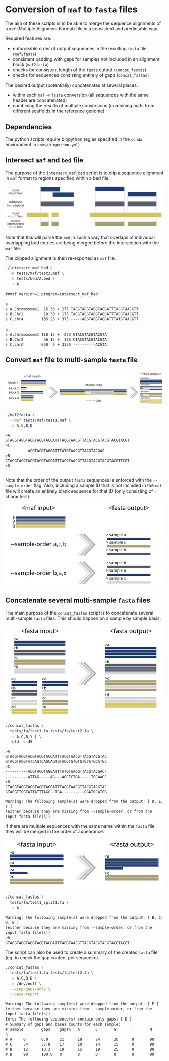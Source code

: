 # Conversion of `maf` to `fasta` files

The aim of these scripts is to be able to merge the sequence alignments of a `maf` (Multiple Alignment Format) file in a consistent and predictable way.

Required features are:
- enforceable order of output sequences in the resulting `fasta` file (`maf2fasta`)
- consistent padding with gaps for samples not included in an alignment block (`maf2fasta`)
- checks for consistent length of the `fasta` output (`concat_fastas`)
- checks for sequences consisting entirely of gaps (`concat_fastas`) 

The desired output (potentially) concatenates at several places:
- within each `maf` -> `fasta` conversion (all sequences with the same header are concatenated)
- combining the results of multiple conversions (combining mafs from different scaffolds in the reference genome)


## Dependencies

The python scripts require biopython (eg as specified in the `conda` environment in `envs/biopython.yml`)


## Intersect `maf` and `bed` file

The purpose of the `intersect_maf_bed` script is to clip a sequence alignment in `maf` format to regions specified within a bed file:

![](docs/img/maf_intersection.svg)

Note that this will parse the `bed` in such a way that overlaps of individual overlapping bed entries are being merged before the intersection with the `maf` file.

The clipped alignment is then re-exported as `maf` file.

```sh
./intersect_maf_bed \
  -m tests/maf/test3.maf \
  -b tests/bed/A.bed \
  -r A
```

```
##maf version=1 program=intersect_maf_bed

a
s A.Chromosome1  15 30 + 275 TACGTACGTACGTACGATTTACGTAACGTT
s B.Chr2         18 30 + 175 TACGTACGTACGTACGATTTACGTAACGTT
s C.chrA        135 25 + 375 -----ACGTACGTAGGATTTATGTAACGTT

a
s A.Chromosome1 110 15 +  275 GTACGTACGTACGTA
s B.Chr2         56 15 +  175 CTACGTACGTACGTA
s C.chrA        650  5 + 3375 ----------ACGTA
```

## Convert `maf` file to multi-sample `fasta` file

![](docs/img/maf2fa_basic.svg)

```sh
./maf2fasta \
  --maf tests/maf/test1.maf \
  -s A,C,B,D
```

```
>A
GTACGTACGTACGTACGTACGATTTACGTAACGTTACGTACGTACGTACGTACGT
>C
----------ACGTACGTAGGATTTATGTAACGTTACGTACGAC-----------
>B
CTACGTACGTACGTACGTACGATTTACGTAACGTTACGTACGTACGTACGTTCGT
>D
-------------------------------------------------------
```

Note that the order of the output `fasta` sequences is enforced with the `--sample-order` flag.
Also, including a sample ID that is not included in the `maf` file will create an entirely blank sequence for that ID (only consisting of `-` characters).

![](docs/img/maf2fa_reorder.svg)

## Concatenate several multi-sample `fasta` files

The main purpose of the `concat_fastas` script is to concatenate several multi-sample `fasta` files.
This should happen on a sample by sample basis:

![](docs/img/concat_fa.svg)

```sh
./concat_fastas \
  tests/fa/test1.fa tests/fa/test2.fa \
  -s A,C,B,Y | \
  fold -w 45
```

```
>A
GTACGTACGTACGTACGTACGATTTACGTAACGTTACGTACGTAC
GTACGTACGTATCAGTCAGCAGTGTAGCTGTGTGTGCATGCATGC
>C
----------ACGTACGTAGGATTTATGTAACGTTACGTACGAC-
----------ATTAG-----AG---AGCTCTGA-----TGCAAGC
>B
CTACGTACGTACGTACGTACGATTTACGTAACGTTACGTACGTAC
GTACGTTCGTATTATTTAGC--TGA----------GGATGCATGG
```

```
Warning: The following sample(s) were dropped from the output: [ D, E, Y ]
(either because they are missing from --sample-order, or from the input fasta file(s))
```

If there are multiple sequences with the same name within the `fasta` file they will be merged in the order of appearance.

![](docs/img/concat_fa_multiple.svg)

```sh
./concat_fastas \
  tests/fa/test1_split1.fa \
  -s A
```

```
Warning: The following sample(s) were dropped from the output: [ B, C, D, E ]
(either because they are missing from --sample-order, or from the input fasta file(s))
>A
GTACGTACGTACGTACGTACGATTTACGTAACGTTACGTACGTACGTACGTACGT
```

The script can also be used to create a summary of the created `fasta` file (eg. to check the gap content per sequence).

```sh
./concat_fastas \
  tests/fa/test1.fa tests/fa/test2.fa \
  -s A,C,B,D \
  -o /dev/null \
  --keep-gaps-only \
  --base-report
```
```
Warning: The following sample(s) were dropped from the output: [ E ]
(either because they are missing from --sample-order, or from the input fasta file(s))
Info: The following sequence(s) contain only gaps: [ D ]
# Summary of gaps and bases counts for each sample:
# sample        gaps    gaps%   A       C       G       T       N       n
# A     0       0.0     21      19      24      26      0       90
# C     34      37.8    17      10      14      15      0       90
# B     12      13.3    19      15      19      25      0       90
# D     90      100.0   0       0       0       0       0       90
```


